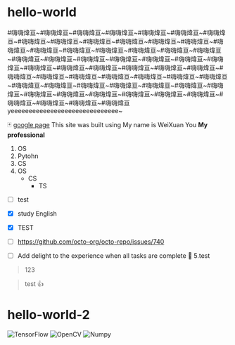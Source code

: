 # hello-world
#嗨嗨煒亘~#嗨嗨煒亘~#嗨嗨煒亘~#嗨嗨煒亘~#嗨嗨煒亘~#嗨嗨煒亘~#嗨嗨煒亘~#嗨嗨煒亘~#嗨嗨煒亘~#嗨嗨煒亘~#嗨嗨煒亘~#嗨嗨煒亘~#嗨嗨煒亘~#嗨嗨煒亘~#嗨嗨煒亘~#嗨嗨煒亘~#嗨嗨煒亘~#嗨嗨煒亘~#嗨嗨煒亘~#嗨嗨煒亘~#嗨嗨煒亘~#嗨嗨煒亘~#嗨嗨煒亘~#嗨嗨煒亘~#嗨嗨煒亘~#嗨嗨煒亘~#嗨嗨煒亘~#嗨嗨煒亘~#嗨嗨煒亘~#嗨嗨煒亘~#嗨嗨煒亘~#嗨嗨煒亘~#嗨嗨煒亘~#嗨嗨煒亘~#嗨嗨煒亘~#嗨嗨煒亘~#嗨嗨煒亘~#嗨嗨煒亘~#嗨嗨煒亘~#嗨嗨煒亘~#嗨嗨煒亘~#嗨嗨煒亘~#嗨嗨煒亘~#嗨嗨煒亘~#嗨嗨煒亘~#嗨嗨煒亘~#嗨嗨煒亘~#嗨嗨煒亘~#嗨嗨煒亘~#嗨嗨煒亘~#嗨嗨煒亘~#嗨嗨煒亘~#嗨嗨煒亘~#嗨嗨煒亘~#嗨嗨煒亘~#嗨嗨煒亘~#嗨嗨煒亘
yeeeeeeeeeeeeeeeeeeeeeeeeeeeeee~

🃏
[google page](https://translate.google.com/)
This site was built using 
My name is WeiXuan You
**My professional**
1. OS
2. Pytohn
3. CS
4. OS
     - CS
       - TS 
- [ ] test
- [x] study English

- [x] TEST
- [ ] https://github.com/octo-org/octo-repo/issues/740
- [ ] Add delight to the experience when all tasks are complete :tada:
5.test
> 123

> test
:+1:
# hello-world-2
![TensorFlow](https://img.shields.io/badge/TensorFlow-v2.4-brightgreen)
![OpenCV](https://img.shields.io/badge/OpenCV-v4.5-brightgreen)
![Numpy](https://img.shields.io/badge/Numpy-v1.19-brightgreen)
